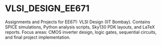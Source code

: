 # VLSI_DESIGN_EE671
Assignments and Projects for EE671: VLSI Design (IIT Bombay).   Contains SPICE simulations, Python analysis scripts, Sky130 PDK layouts, and LaTeX reports.   Focus areas: CMOS inverter design, logic gates, sequential circuits, and final project implementation.  

